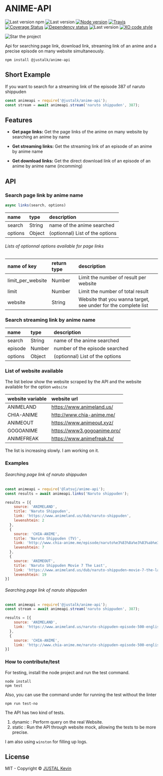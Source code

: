 # ANIME-API

![Last version npm](https://img.shields.io/npm/v/@justalk/anime-api.svg?style=flat-square)
![Last version](https://img.shields.io/github/v/tag/justalk/anime-api.svg?style=flat-square)
[![Node version](https://img.shields.io/node/v/@justalk/anime-api.svg?style=flat-square)](https://www.npmjs.com/package/@justalk/anime-api)
[![Travis](https://img.shields.io/travis/com/justalk/anime-api.svg?style=flat-square)](https://travis-ci.com/github/JustalK/anime-api)
[![Coverage Status](https://coveralls.io/repos/github/JustalK/ANIME-API/badge.svg?branch=master&style=flat-square)](https://coveralls.io/github/JustalK/anime-api?branch=master)
[![Dependency status](http://img.shields.io/david/justalk/anime-api.svg?style=flat-square)](https://david-dm.org/justalk/anime-api.svg)
![Last version](https://img.shields.io/github/license/justalk/anime-api.svg?style=flat-square)
[![XO code style](https://img.shields.io/badge/code_style-XO-5ed9c7.svg?style=flat-square)](https://github.com/xojs/xo)

![Star the project](https://img.shields.io/github/stars/justalk/anime-api?style=social)

Api for searching page link, download link, streaming link of an anime and a precise episode on many website simultaneously.

`npm install @justalk/anime-api`

## Short Example

If you want to search for a streaming link of the episode 387 of naruto shippuden

```js
const animeapi = require('@justalk/anime-api');
const stream = await animeapi.stream('naruto shippuden', 387);
```

## Features

- **Get page links:** Get the page links of the anime on many website by searching an anime by name

- **Get streaming links:** Get the streaming link of an episode of an anime by anime name

- **Get download links:** Get the direct download link of an episode of an anime by anime name (incomming)

## API

### Search page link by anime name

```js
async links(search, options)
```

| name | type | description |
| :--- | :---------- | :--- |
| search | String | name of the anime searched |
| options | Object | (optionnal) List of the options |

###### Lists of optionnal options available for page links

| name of key | return type | description |
| :--- | :---------- | :--- |
| limit_per_website | Number | Limit the number of result per website |
| limit | Number | Limit the number of total result |
| website | String | Website that you wanna target, see under for the complete list |

### Search streaming link by anime name

| name | type | description |
| :--- | :---------- | :--- |
| search | String | name of the anime searched |
| episode | Number | number of the episode searched |
| options | Object | (optionnal) List of the options |

### List of website available

The list below show the website scraped by the API and the website available for the option `website`

| website variable | website url |
| :--- | :---------- |
| ANIMELAND | https://www.animeland.us/ |
| CHIA-ANIME | http://www.chia-anime.me/ |
| ANIMEOUT | https://www.animeout.xyz/ |
| GOGOANIME | https://www3.gogoanime.pro/ |
| ANIMEFREAK | https://www.animefreak.tv/ |

The list is increasing slowly. I am working on it.

### Examples

###### Searching page link of naruto shippuden

```js
const animeapi = require('@latsuj/anime-api');
const results = await animeapi.links('Naruto shippuden');
```

```js
results = [{
    source: 'ANIMELAND',
    title: 'Naruto Shippuden',
    link: 'https://www.animeland.us/dub/naruto-shippuden',
    levenshtein: 2
  },
  {
    source: 'CHIA-ANIME',
    title: 'Naruto Shippuden (TV)',
    link: 'http://www.chia-anime.me/episode/naruto%e3%83%8a%e3%83%ab%e3%83%88%e7%96%be%e9%a2%a8%e4%bc%9danime/',
    levenshtein: 7
  },
  {
    source: 'ANIMEOUT',
    title: 'Naruto Shippuden Movie 7 The Last',
    link: 'https://www.animeland.us/dub/naruto-shippuden-movie-7-the-last',
    levenshtein: 19
}]
```
###### Searching page link of naruto shippuden

```js
const animeapi = require('@justalk/anime-api');
const stream = await animeapi.stream('naruto shippuden', 387);
```

```js
results = [{
    source: 'ANIMELAND',
    link: 'https://www.animeland.us/naruto-shippuden-episode-500-english-dubbed'
  },
  {
    source: 'CHIA-ANIME',
    link: 'http://www.chia-anime.me/naruto-shippuden-episode-500-english-subbed/'
}]
```

### How to contribute/test

For testing, install the node project and run the test command.

```shell
node install
npm test
```

Also, you can use the command under for running the test without the linter

```shell
npm run test-no
```

The API has two kind of tests.
1. dynamic : Perform query on the real Website.
2. static : Run the API through website mock, allowing the tests to be more precise.

I am also using `winston` for filling up logs.

## License

MIT - Copyright &copy; [JUSTAL Kevin](https://teamkd.online/)
